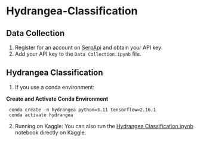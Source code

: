 # Hydrangea-Classification

## Data Collection
1. Register for an account on [SerpApi](https://serpapi.com/) and obtain your API key.
2. Add your API key to the `Data Collection.ipynb` file.

## Hydrangea Classification
1. If you use a conda environment:

  **Create and Activate Conda Environment**
  
     conda create -n hydrangea python=3.11 tensorflow=2.16.1
     conda activate hydrangea
     
2. Running on Kaggle:
  You can also run the [Hydrangea Classification.ipynb ](https://www.kaggle.com/code/elenamotonishi/hydrangea-classification?scriptVersionId=189850834)notebook directly on Kaggle.
